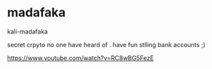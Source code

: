 # madafaka
kali-madafaka

secret crpyto no one have heard of . 
have fun stlling bank accounts ;)

https://www.youtube.com/watch?v=RC8wBG5FezE
